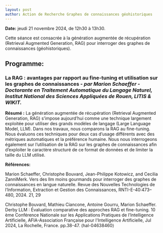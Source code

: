 ```yaml
---
layout: post
author: Action de Recherche Graphes de connaissances géohistoriques
---
```


**Date:** jeudi 21 novembre 2024, de 12h30 à 13h30. 

Cette séance est consacrée à la génération augmentée de récupération (Retrieval Augmented Generation, RAG) pour interroger des graphes de connaissances (géohistoriques).

## Programme:

### La RAG : avantages par rapport au fine-tuning et utilisation sur les graphes de connaissances - *par Marion Schaeffer - Doctorante en Traitement Automatique du Langage Naturel, Institut National des Sciences Appliquées de Rouen, LITIS & WIKIT.*

**Résumé :**
La génération augmentée de récupération (Retrieval Augmented Generation, RAG) s’impose aujourd’hui comme une technique largement exploitée pour utiliser des grands modèles de langage (Large Language Model, LLM). Dans nos travaux, nous comparons la RAG au fine-tuning. Nous évaluons ces techniques pour deux cas d’usage différents avec des métriques automatiques et la préférence humaine. Nous nous interrogeons également sur l’utilisation de la RAG sur les graphes de connaissances afin d’exploiter le caractère structuré de ce format de données et de limiter la taille du LLM utilisé.

**Références:** 

Marion Schaeffer, Christophe Bouvard, Jean-Philippe Kotowicz, and Cecilia ZanniMerk. Vers des llm moins gourmands pour interroger des graphes de connaissances en langue naturelle. Revue des Nouvelles Technologies de l’Information, Extraction et Gestion des Connaissances, RNTI-E-40:473–480, 2024. 21, 29
 
Christophe Bouvard, Mathieu Ciancone, Antoine Gourru, Marion Schaeffer. Derby LLM : Évaluation comparative des approches RAG et fine-tuning. 10 ème Conférence Nationale sur les Applications Pratiques de l’Intelligence Artificielle, AFIA-Association Française pour l'Intelligence Artificielle, Jul 2024, La Rochelle, France. pp.38-47. ⟨hal-04638460⟩
